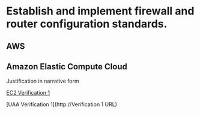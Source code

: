 # Establish and implement firewall and router configuration standards.
## AWS

## Amazon Elastic Compute Cloud
Justification in narrative form  

[EC2 Verification 1](http://VerificationURL.com)

[UAA Verification 1](http://Verification 1 URL)
